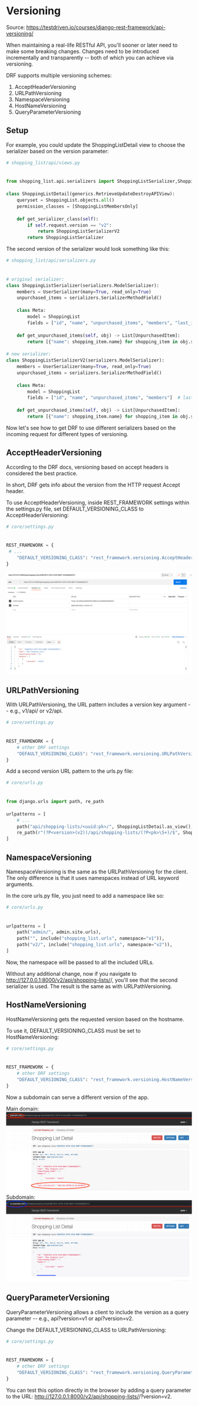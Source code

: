 # Versioning

Source: https://testdriven.io/courses/django-rest-framework/api-versioning/

When maintaining a real-life RESTful API, you'll sooner or later need to make some breaking changes. Changes need to be introduced incrementally and transparently -- both of which you can achieve via versioning.

DRF supports multiple versioning schemes:

1. AcceptHeaderVersioning
2. URLPathVersioning
3. NamespaceVersioning
4. HostNameVersioning
5. QueryParameterVersioning

## Setup

For example, you could update the ShoppingListDetail view to choose the serializer based on the version parameter:
```python
# shopping_list/api/views.py


from shopping_list.api.serializers import ShoppingListSerializer,ShoppingListSerializerV2

class ShoppingListDetail(generics.RetrieveUpdateDestroyAPIView):
    queryset = ShoppingList.objects.all()
    permission_classes = [ShoppingListMembersOnly]

    def get_serializer_class(self):
        if self.request.version == "v2":
            return ShoppingListSerializerV2
        return ShoppingListSerializer
```
The second version of the serializer would look something like this:

```python
# shopping_list/api/serializers.py


# original serializer:
class ShoppingListSerializer(serializers.ModelSerializer):
    members = UserSerializer(many=True, read_only=True)
    unpurchased_items = serializers.SerializerMethodField()

    class Meta:
        model = ShoppingList
        fields = ["id", "name", "unpurchased_items", "members", "last_interaction"]

    def get_unpurchased_items(self, obj) -> List[UnpurchasedItem]:
        return [{"name": shopping_item.name} for shopping_item in obj.shopping_items.filter(purchased=False)][:3]

# new serializer:
class ShoppingListSerializerV2(serializers.ModelSerializer):
    members = UserSerializer(many=True, read_only=True)
    unpurchased_items = serializers.SerializerMethodField()

    class Meta:
        model = ShoppingList
        fields = ["id", "name", "unpurchased_items", "members"]  # last_interaction removed

    def get_unpurchased_items(self, obj) -> List[UnpurchasedItem]:
        return [{"name": shopping_item.name} for shopping_item in obj.shopping_items.filter(purchased=False)][:3]
```
Now let's see how to get DRF to use different serializers based on the incoming request for different types of versioning.

## AcceptHeaderVersioning

According to the DRF docs, versioning based on accept headers is considered the best practice.

In short, DRF gets info about the version from the HTTP request Accept header.

To use AcceptHeaderVersioning, inside REST_FRAMEWORK settings within the settings.py file, set DEFAULT_VERSIONING_CLASS to AcceptHeaderVersioning:

```python
# core/settings.py


REST_FRAMEWORK = {
 # ...
    "DEFAULT_VERSIONING_CLASS": "rest_framework.versioning.AcceptHeaderVersioning",
}
```

![versioning.png](_images/versioning_01.png)

## URLPathVersioning

With URLPathVersioning, the URL pattern includes a version key argument -- e.g., v1/api/ or v2/api.

```python
# core/settings.py


REST_FRAMEWORK = {
    # other DRF settings
    "DEFAULT_VERSIONING_CLASS": "rest_framework.versioning.URLPathVersioning",
}
```

Add a second version URL pattern to the urls.py file:

```python
# core/urls.py


from django.urls import path, re_path

urlpatterns = [
    # ...
    path("api/shopping-lists/<uuid:pk>/", ShoppingListDetail.as_view(), name="shopping-list-detail"), # removing this url would be a breaking change
    re_path(r"(?P<version>(v2))/api/shopping-lists/(?P<pk>\S+)/$", ShoppingListDetail.as_view(), name="shopping-list-detail-v2"), # adding url for the same view with versioning
]
```
## NamespaceVersioning

NamespaceVersioning is the same as the URLPathVersioning for the client. The only difference is that it uses namespaces instead of URL keyword arguments.

In the core urls.py file, you just need to add a namespace like so:

```python
# core/urls.py


urlpatterns = [
    path("admin/", admin.site.urls),
    path("", include("shopping_list.urls", namespace="v1")),
    path("v2/", include("shopping_list.urls", namespace="v2")),
]
```
Now, the namespace will be passed to all the included URLs.

Without any additional change, now if you navigate to http://127.0.0.1:8000/v2/api/shopping-lists/<SHOPPING-LIST-UUID>/, you'll see that the second serializer is used. The result is the same as with URLPathVersioning.

## HostNameVersioning

HostNameVersioning gets the requested version based on the hostname.

To use it, DEFAULT_VERSIONING_CLASS must be set to HostNameVersioning:

```python
# core/settings.py


REST_FRAMEWORK = {
    # other DRF settings
    "DEFAULT_VERSIONING_CLASS": "rest_framework.versioning.HostNameVersioning",
}
```

Now a subdomain can serve a different version of the app.

Main domain:
![versioning_02.png](_images/versioning_02.png)
Subdomain:
![versioning_03.png](_images/versioning_03.png)

## QueryParameterVersioning

QueryParameterVersioning allows a client to include the version as a query parameter -- e.g., api?version=v1 or api?version=v2.

Change the DEFAULT_VERSIONING_CLASS to URLPathVersioning:

```python
# core/settings.py


REST_FRAMEWORK = {
    # other DRF settings
    "DEFAULT_VERSIONING_CLASS": "rest_framework.versioning.QueryParameterVersioning",
}
```

You can test this option directly in the browser by adding a query parameter to the URL: http://127.0.0.1:8000/v2/api/shopping-lists/<SHOPPING-LIST-UUID>/?version=v2.

